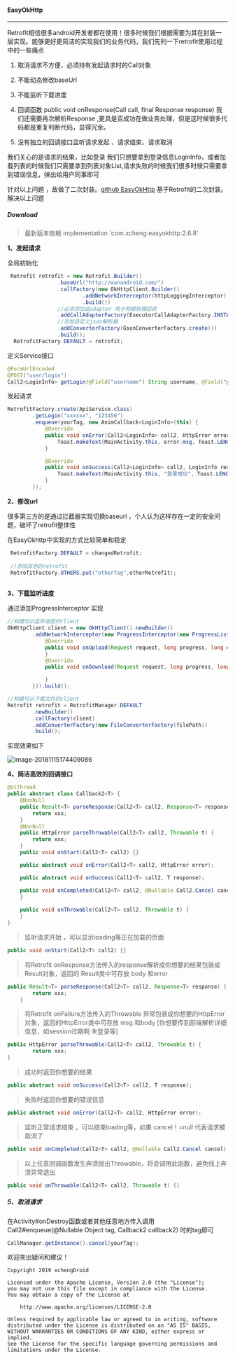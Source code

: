 #### EasyOkHttp 

------

Retrofit相信很多android开发者都在使用！很多时候我们根据需要为其在封装一层实现。能够更好更简洁的实现我们的业务代码，我们先列一下retrofit使用过程中的一些痛点

1. 取消请求不方便，必须持有发起请求时的Call对象

2. 不能动态修改baseUrl

3. 不能监听下载进度

4. 回调函数 public void onResponse(Call<T> call, final Response<T> response) 我们还需要再次解析Response<T> ,更具是否成功在做业务处理，但是这时候很多代码都是重复判断代码，显得冗余。

5. 没有独立的回调接口监听请求发起 、请求结束、请求取消


我们关心的是请求的结果，比如登录 我们只想要拿到登录信息LoginInfo，或者加载列表的时候我们只需要拿到列表对象List<Item>,请求失败的时候我们很多时候只需要拿到错误信息，弹出给用户同事即可

针对以上问题 ，故做了二次封装。[github EasyOkHttp](https://github.com/xchengDroid/EasyOkHttp) 基于Retrofit的二次封装。解决以上问题

##### Download

> 最新版本依赖  implementation 'com.xcheng:easyokhttp:2.6.8'

**1、发起请求**

全局初始化

```java
 Retrofit retrofit = new Retrofit.Builder()
                .baseUrl("http://wanandroid.com/")
                .callFactory(new OkHttpClient.Builder()
                        .addNetworkInterceptor(httpLoggingInterceptor)
                        .build())
                //必须添加此adapter 用于构建处理回调
                .addCallAdapterFactory(ExecutorCallAdapterFactory.INSTANCE)
                //添加自定义json解析器 
                .addConverterFactory(GsonConverterFactory.create())
                .build();
  RetrofitFactory.DEFAULT = retrofit;
```

定义Service接口

```java
@FormUrlEncoded
@POST("user/login")
Call2<LoginInfo> getLogin(@Field("username") String username, @Field("password") String password);
```

发起请求

```java
RetrofitFactory.create(ApiService.class)
        .getLogin("xxxxxx", "123456")
        .enqueue(yourTag, new AnimCallback<LoginInfo>(this) {
            @Override
            public void onError(Call2<LoginInfo> call2, HttpError error) {
                Toast.makeText(MainActivity.this, error.msg, Toast.LENGTH_SHORT).show();
            }

            @Override
            public void onSuccess(Call2<LoginInfo> call2, LoginInfo response) {
                Toast.makeText(MainActivity.this, "登录成功", Toast.LENGTH_SHORT).show();
            }
        });
```



**2、修改url** 

很多第三方的是通过拦截器实现切换baseurl ，个人认为这样存在一定的安全问题，破坏了retrofit整体性

在EasyOkhttp中实现的方式比较简单和稳定

```java
 RetrofitFactory.DEFAULT = changedRetrofit;
 
 //添加其他的retrofit
 RetrofitFactory.OTHERS.put("otherTag",otherRetrofit);
 
```

**3、下载监听进度**

通过添加ProgressInterceptor 实现

```java
//构建可以监听进度的client
OkHttpClient client = new OkHttpClient().newBuilder()
        .addNetworkInterceptor(new ProgressInterceptor(new ProgressListener() {
            @Override
            public void onUpload(Request request, long progress, long contentLength, boolean done) {
            }
            @Override
            public void onDownload(Request request, long progress, long contentLength, boolean done) {

            }
        })).build();

//构建可以下载文件的client
Retrofit retrofit = RetrofitManager.DEFAULT
        .newBuilder()
        .callFactory(client)
        .addConverterFactory(new FileConverterFactory(filePath))
        .build();
```

实现效果如下

![image-20181115174409086](https://github.com/xchengDroid/EasyOkHttp/blob/master/screenshots/download.png)



**4、简洁高效的回调接口**

```java
@UiThread
public abstract class Callback2<T> {
    @NonNull
    public Result<T> parseResponse(Call2<T> call2, Response<T> response) {
        return xxx;
    }
    @NonNull
    public HttpError parseThrowable(Call2<T> call2, Throwable t) {
        return xxx;
    }
    public void onStart(Call2<T> call2) {}

    public abstract void onError(Call2<T> call2, HttpError error);

    public abstract void onSuccess(Call2<T> call2, T response);

    public void onCompleted(Call2<T> call2, @Nullable Call2.Cancel cancel) {
    }
 
    public void onThrowable(Call2<T> call2, Throwable t) {
    }
}
```



> 监听请求开始 ，可以显示loading等正在加载的页面

```java
public void onStart(Call2<T> call2) {}
```

> 将Retrofit onResponse方法传入的response解析成你想要的结果包装成Result<T>对象，返回的 Result类中可存放 body 和error

```java
public Result<T> parseResponse(Call2<T> call2, Response<T> response) {
        return xxx;
    }
```

> 将Retrofit onFailure方法传入的Throwable 异常包装成你想要的HttpError对象，返回的HttpError类中可存放 msg 和body [你想要传到前端解析详细信息，如session过期啊 未登录等]
>

```java
public HttpError parseThrowable(Call2<T> call2, Throwable t) {
        return xxx;
}
```

> 成功时返回你想要的结果
>

```java
public abstract void onSuccess(Call2<T> call2, T response);
```

> 失败时返回你想要的错误信息

```java
public abstract void onError(Call2<T> call2, HttpError error);
```

> 监听正常请求结束 ，可以结束loading等，如果 cancel！=null 代表请求被取消了

```java
public void onCompleted(Call2<T> call2, @Nullable Call2.Cancel cancel) {}
```

> 以上任意回调函数发生奔溃抛出Throwable，将会调用此函数，避免线上奔溃异常退出

```java
public void onThrowable(Call2<T> call2, Throwable t) {}
```



##### 5、取消请求

在Activity#onDestroy函数或者其他任意地方传入调用 Call2#enqueue(@Nullable Object tag, Callback2<T> callback2) 时的tag即可

```java
CallManager.getInstance().cancel(yourTag);
```

欢迎突出疑问和建议！



```
Copyright 2019 xchengDroid

Licensed under the Apache License, Version 2.0 (the "License");
you may not use this file except in compliance with the License.
You may obtain a copy of the License at

    http://www.apache.org/licenses/LICENSE-2.0

Unless required by applicable law or agreed to in writing, software
distributed under the License is distributed on an "AS IS" BASIS,
WITHOUT WARRANTIES OR CONDITIONS OF ANY KIND, either express or implied.
See the License for the specific language governing permissions and
limitations under the License.
```
